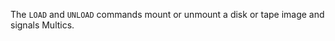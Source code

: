 
<!-- SPDX-License-Identifier: LicenseRef-DPS8M-Doc OR LicenseRef-CF-GAL -->
<!-- SPDX-FileCopyrightText: 2022-2023 The DPS8M Development Team -->
<!-- scspell-id: 5ceed061-3682-11ed-ab42-80ee73e9b8e7 -->

The `LOAD` and `UNLOAD` commands mount or unmount a disk or tape image and signals Multics.

